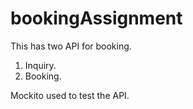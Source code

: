 # bookingAssignment
This has two API for booking.
1. Inquiry.
2. Booking.

Mockito used to test the API.
